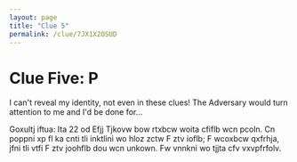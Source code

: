 ```yaml
---
layout: page
title: "Clue 5"
permalink: /clue/7JX1X2OSUD
---
```


# Clue Five: P

I can't reveal my identity, not even in these clues! The Adversary would turn attention to me and I'd be done for...

Goxultj iftua: Ita 22 od Efjj
  Tjkovw bow rtxbcw woita cfiflb wcn pcoln. Cn poppni xp fl ka cnti tli inktlini wo hloz zctw F ztv ioflb; F wcoxbcw qxfrhja, jfni tli vtfi F ztv joohflb dou wcn unkown. Fw vnnkni wo tjjta cfv vxvpfrfolv.